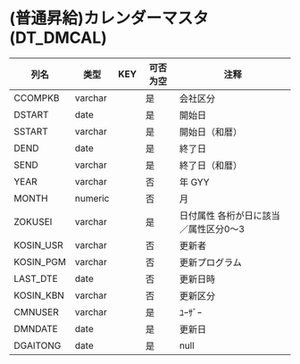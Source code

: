 # (普通昇給)カレンダーマスタ                (DT_DMCAL)
| 列名   | 类型   | KEY  | 可否为空 | 注释   |
| ---- | ---- | ---- | ---- | ---- |
|CCOMPKB|varchar||是|会社区分                          |
|DSTART|date||是|開始日                           |
|SSTART|varchar||是|開始日（和暦）                       |
|DEND|date||是|終了日                           |
|SEND|varchar||是|終了日（和暦）                       |
|YEAR|varchar||否|年                             GYY|
|MONTH|numeric||否|月                             |
|ZOKUSEI|varchar||是|日付属性                          各桁が日に該当／属性区分0～3|
|KOSIN_USR|varchar||否|更新者                           |
|KOSIN_PGM|varchar||否|更新プログラム                       |
|LAST_DTE|date||否|更新日時                          |
|KOSIN_KBN|varchar||否|更新区分                          |
|CMNUSER|varchar||是|ﾕｰｻﾞｰ                         |
|DMNDATE|date||是|更新日                           |
|DGAITONG|date||是|null|
